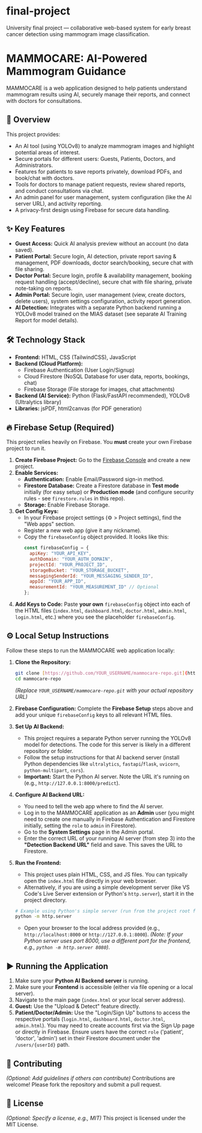# final-project
University final project — collaborative web-based system for early breast cancer detection using mammogram image classification.

# MAMMOCARE: AI-Powered Mammogram Guidance

MAMMOCARE is a web application designed to help patients understand mammogram results using AI, securely manage their reports, and connect with doctors for consultations.

## 🚀 Overview

This project provides:
* An AI tool (using YOLOv8) to analyze mammogram images and highlight potential areas of interest.
* Secure portals for different users: Guests, Patients, Doctors, and Administrators.
* Features for patients to save reports privately, download PDFs, and book/chat with doctors.
* Tools for doctors to manage patient requests, review shared reports, and conduct consultations via chat.
* An admin panel for user management, system configuration (like the AI server URL), and activity reporting.
* A privacy-first design using Firebase for secure data handling.

## ✨ Key Features

* **Guest Access:** Quick AI analysis preview without an account (no data saved).
* **Patient Portal:** Secure login, AI detection, private report saving & management, PDF downloads, doctor search/booking, secure chat with file sharing.
* **Doctor Portal:** Secure login, profile & availability management, booking request handling (accept/decline), secure chat with file sharing, private note-taking on reports.
* **Admin Portal:** Secure login, user management (view, create doctors, delete users), system settings configuration, activity report generation.
* **AI Detection:** Integrates with a separate Python backend running a YOLOv8 model trained on the MIAS dataset (see separate AI Training Report for model details).

## 🛠️ Technology Stack

* **Frontend:** HTML, CSS (TailwindCSS), JavaScript
* **Backend (Cloud Platform):**
    * Firebase Authentication (User Login/Signup)
    * Cloud Firestore (NoSQL Database for user data, reports, bookings, chat)
    * Firebase Storage (File storage for images, chat attachments)
* **Backend (AI Service):** Python (Flask/FastAPI recommended), YOLOv8 (Ultralytics library)
* **Libraries:** jsPDF, html2canvas (for PDF generation)

## 🔥 Firebase Setup (Required)

This project relies heavily on Firebase. You **must** create your own Firebase project to run it.

1.  **Create Firebase Project:** Go to the [Firebase Console](https://console.firebase.google.com/) and create a new project.
2.  **Enable Services:**
    * **Authentication:** Enable Email/Password sign-in method.
    * **Firestore Database:** Create a Firestore database in **Test mode** initially (for easy setup) or **Production mode** (and configure security rules - see `firestore.rules` in this repo).
    * **Storage:** Enable Firebase Storage.
3.  **Get Config Keys:**
    * In your Firebase project settings (⚙️ > Project settings), find the "Web apps" section.
    * Register a new web app (give it any nickname).
    * Copy the `firebaseConfig` object provided. It looks like this:
        ```javascript
        const firebaseConfig = {
          apiKey: "YOUR_API_KEY",
          authDomain: "YOUR_AUTH_DOMAIN",
          projectId: "YOUR_PROJECT_ID",
          storageBucket: "YOUR_STORAGE_BUCKET",
          messagingSenderId: "YOUR_MESSAGING_SENDER_ID",
          appId: "YOUR_APP_ID",
          measurementId: "YOUR_MEASUREMENT_ID" // Optional
        };
        ```
4.  **Add Keys to Code:** Paste **your own** `firebaseConfig` object into each of the HTML files (`index.html`, `dashboard.html`, `doctor.html`, `admin.html`, `login.html`, etc.) where you see the placeholder `firebaseConfig`.

## ⚙️ Local Setup Instructions

Follow these steps to run the MAMMOCARE web application locally:

1.  **Clone the Repository:**
    ```bash
    git clone [https://github.com/YOUR_USERNAME/mammocare-repo.git](https://github.com/YOUR_USERNAME/mammocare-repo.git)
    cd mammocare-repo
    ```
    *(Replace `YOUR_USERNAME/mammocare-repo.git` with your actual repository URL)*

2.  **Firebase Configuration:** Complete the **Firebase Setup** steps above and add your unique `firebaseConfig` keys to all relevant HTML files.

3.  **Set Up AI Backend:**
    * This project requires a separate Python server running the YOLOv8 model for detections. The code for this server is likely in a different repository or folder.
    * Follow the setup instructions for that AI backend server (install Python dependencies like `ultralytics`, `fastapi`/`flask`, `uvicorn`, `python-multipart`, `cors`).
    * **Important:** Start the Python AI server. Note the URL it's running on (e.g., `http://127.0.0.1:8000/predict`).

4.  **Configure AI Backend URL:**
    * You need to tell the web app where to find the AI server.
    * Log in to the MAMMOCARE application as an **Admin** user (you might need to create one manually in Firebase Authentication and Firestore initially, setting the `role` to `admin` in Firestore).
    * Go to the **System Settings** page in the Admin portal.
    * Enter the correct URL of your running AI server (from step 3) into the **"Detection Backend URL"** field and save. This saves the URL to Firestore.

5.  **Run the Frontend:**
    * This project uses plain HTML, CSS, and JS files. You can typically open the `index.html` file directly in your web browser.
    * Alternatively, if you are using a simple development server (like VS Code's Live Server extension or Python's `http.server`), start it in the project directory.
    ```bash
    # Example using Python's simple server (run from the project root folder)
    python -m http.server
    ```
    * Open your browser to the local address provided (e.g., `http://localhost:8000` or `http://127.0.0.1:8000`). *(Note: If your Python server uses port 8000, use a different port for the frontend, e.g., `python -m http.server 8080`)*.

## ▶️ Running the Application

1.  Make sure your **Python AI Backend server** is running.
2.  Make sure your **Frontend** is accessible (either via file opening or a local server).
3.  Navigate to the main page (`index.html` or your local server address).
4.  **Guest:** Use the "Upload & Detect" feature directly.
5.  **Patient/Doctor/Admin:** Use the "Login/Sign Up" buttons to access the respective portals (`login.html`, `dashboard.html`, `doctor.html`, `admin.html`). You may need to create accounts first via the Sign Up page or directly in Firebase. Ensure users have the correct `role` ('patient', 'doctor', 'admin') set in their Firestore document under the `/users/{userId}` path.

## 🤝 Contributing

*(Optional: Add guidelines if others can contribute)*
Contributions are welcome! Please fork the repository and submit a pull request.

## 📄 License

*(Optional: Specify a license, e.g., MIT)*
This project is licensed under the MIT License.
